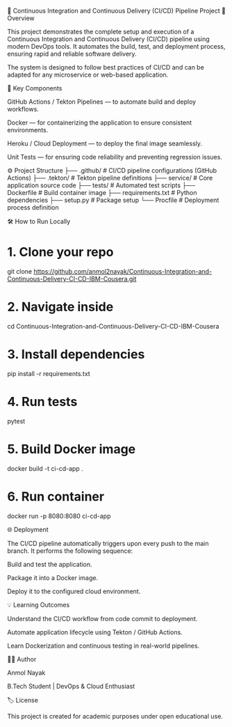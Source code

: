 🚀 Continuous Integration and Continuous Delivery (CI/CD) Pipeline Project
📘 Overview

This project demonstrates the complete setup and execution of a Continuous Integration and Continuous Delivery (CI/CD) pipeline using modern DevOps tools. It automates the build, test, and deployment process, ensuring rapid and reliable software delivery.

The system is designed to follow best practices of CI/CD and can be adapted for any microservice or web-based application.

🧩 Key Components

GitHub Actions / Tekton Pipelines — to automate build and deploy workflows.

Docker — for containerizing the application to ensure consistent environments.

Heroku / Cloud Deployment — to deploy the final image seamlessly.

Unit Tests — for ensuring code reliability and preventing regression issues.

⚙️ Project Structure
├── .github/          # CI/CD pipeline configurations (GitHub Actions)
├── .tekton/          # Tekton pipeline definitions
├── service/          # Core application source code
├── tests/            # Automated test scripts
├── Dockerfile        # Build container image
├── requirements.txt  # Python dependencies
├── setup.py          # Package setup
└── Procfile          # Deployment process definition

🛠️ How to Run Locally
# 1. Clone your repo
git clone https://github.com/anmol2nayak/Continuous-Integration-and-Continuous-Delivery-CI-CD-IBM-Cousera.git

# 2. Navigate inside
cd Continuous-Integration-and-Continuous-Delivery-CI-CD-IBM-Cousera

# 3. Install dependencies
pip install -r requirements.txt

# 4. Run tests
pytest

# 5. Build Docker image
docker build -t ci-cd-app .

# 6. Run container
docker run -p 8080:8080 ci-cd-app

🌐 Deployment

The CI/CD pipeline automatically triggers upon every push to the main branch.
It performs the following sequence:

Build and test the application.

Package it into a Docker image.

Deploy it to the configured cloud environment.

💡 Learning Outcomes

Understand the CI/CD workflow from code commit to deployment.

Automate application lifecycle using Tekton / GitHub Actions.

Learn Dockerization and continuous testing in real-world pipelines.

👨‍💻 Author

Anmol Nayak

B.Tech Student | DevOps & Cloud Enthusiast

🏷️ License

This project is created for academic purposes under open educational use.
